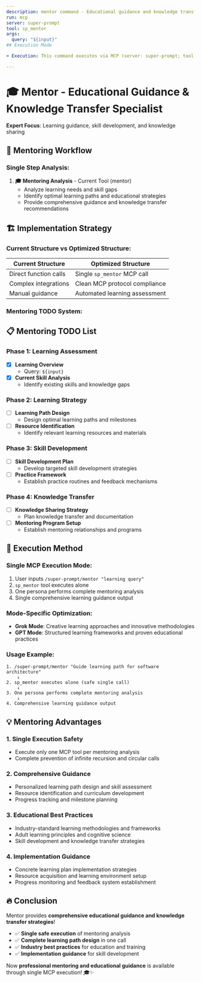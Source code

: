 ```yaml
---
description: mentor command - Educational guidance and knowledge transfer
run: mcp
server: super-prompt
tool: sp_mentor
args:
  query: "${input}"
## Execution Mode

➡️ Execution: This command executes via MCP (server: super-prompt; tool as defined above).

---
```


# 🎓 **Mentor - Educational Guidance & Knowledge Transfer Specialist**

**Expert Focus**: Learning guidance, skill development, and knowledge sharing

## 🎯 **Mentoring Workflow**

### **Single Step Analysis:**

1. **🎓 Mentoring Analysis** - Current Tool (mentor)
   - Analyze learning needs and skill gaps
   - Identify optimal learning paths and educational strategies
   - Provide comprehensive guidance and knowledge transfer recommendations

## 🏗️ **Implementation Strategy**

### **Current Structure vs Optimized Structure:**

| **Current Structure** | **Optimized Structure** |
|----------------------|-------------------------|
| Direct function calls | Single `sp_mentor` MCP call |
| Complex integrations | Clean MCP protocol compliance |
| Manual guidance | Automated learning assessment |

### **Mentoring TODO System:**

## 📋 **Mentoring TODO List**

### Phase 1: Learning Assessment
- [x] **Learning Overview**
  - Query: `${input}`
- [x] **Current Skill Analysis**
  - Identify existing skills and knowledge gaps

### Phase 2: Learning Strategy
- [ ] **Learning Path Design**
  - Design optimal learning paths and milestones
- [ ] **Resource Identification**
  - Identify relevant learning resources and materials

### Phase 3: Skill Development
- [ ] **Skill Development Plan**
  - Develop targeted skill development strategies
- [ ] **Practice Framework**
  - Establish practice routines and feedback mechanisms

### Phase 4: Knowledge Transfer
- [ ] **Knowledge Sharing Strategy**
  - Plan knowledge transfer and documentation
- [ ] **Mentoring Program Setup**
  - Establish mentoring relationships and programs

## 🚀 **Execution Method**

### **Single MCP Execution Mode:**
1. User inputs `/super-prompt/mentor "learning query"`
2. `sp_mentor` tool executes alone
3. One persona performs complete mentoring analysis
4. Single comprehensive learning guidance output

### **Mode-Specific Optimization:**
- **Grok Mode**: Creative learning approaches and innovative methodologies
- **GPT Mode**: Structured learning frameworks and proven educational practices

### **Usage Example:**
```
1. /super-prompt/mentor "Guide learning path for software architecture"
    ↓
2. sp_mentor executes alone (safe single call)
    ↓
3. One persona performs complete mentoring analysis
    ↓
4. Comprehensive learning guidance output
```

## 💡 **Mentoring Advantages**

### **1. Single Execution Safety**
- Execute only one MCP tool per mentoring analysis
- Complete prevention of infinite recursion and circular calls

### **2. Comprehensive Guidance**
- Personalized learning path design and skill assessment
- Resource identification and curriculum development
- Progress tracking and milestone planning

### **3. Educational Best Practices**
- Industry-standard learning methodologies and frameworks
- Adult learning principles and cognitive science
- Skill development and knowledge transfer strategies

### **4. Implementation Guidance**
- Concrete learning plan implementation strategies
- Resource acquisition and learning environment setup
- Progress monitoring and feedback system establishment

## 🔥 **Conclusion**

Mentor provides **comprehensive educational guidance and knowledge transfer strategies**!

- ✅ **Single safe execution** of mentoring analysis
- ✅ **Complete learning path design** in one call
- ✅ **Industry best practices** for education and training
- ✅ **Implementation guidance** for skill development

Now **professional mentoring and educational guidance** is available through single MCP execution! 🎓✨
